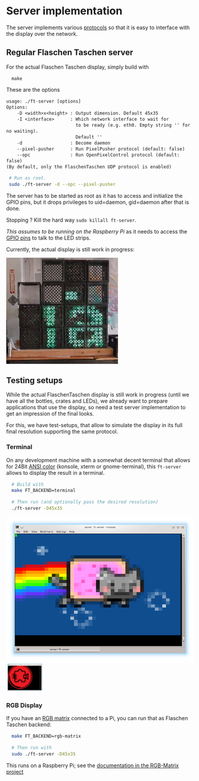 Server implementation
=====================

The server implements various [protocols](../doc/protocols.md) so that
it is easy to interface with the display over the network.

## Regular Flaschen Taschen server

For the actual Flaschen Taschen display, simply build with

```
  make
```

These are the options

```
usage: ./ft-server [options]
Options:
	-D <width>x<height> : Output dimension. Default 45x35
	-I <interface>      : Which network interface to wait for
	                      to be ready (e.g. eth0. Empty string '' for no waiting).
	                      Default ''
	-d                  : Become daemon
	--pixel-pusher      : Run PixelPusher protocol (default: false)
	--opc               : Run OpenPixelControl protocol (default: false)
(By default, only the FlaschenTaschen UDP protocol is enabled)
```

```bash
 # Run as root.
 sudo ./ft-server -d --opc --pixel-pusher
```

The server has to be started as root as it has to access and initialize the
GPIO pins, but it drops privileges to uid=daemon, gid=daemon after that is done.

Stopping ? Kill the hard way `sudo killall ft-server`.

*This assumes to be running on the Raspberry Pi* as it needs to access the
[GPIO pins](../hardware) to talk to the LED strips.

Currently, the actual display is still work in progress:

![](../img/ft-work-in-progress.jpg)

## Testing setups

While the actual FlaschenTaschen display is still work in progress (until
we have all the bottles, crates and LEDs), we already want to prepare
applications that use the display, so need a test server implementation to
get an impression of the final looks.

For this, we have test-setups, that allow to simulate the display in
its full final resolution supporting the same protocol.

### Terminal

On any development machine with a somewhat decent terminal that allows for
24Bit [ANSI color][term-color] (konsole, xterm or
gnome-terminal), this `ft-server` allows to display the result in a
terminal.

```bash
  # Build with
  make FT_BACKEND=terminal
```

```bash
  # Then run (and optionally pass the desired resolution)
  ./ft-server -D45x35
```

![](../img/terminal-screenshot.png)
<img src="../img/terminal-screenshot-nb.png" width="100px">


### RGB Display

If you have an [RGB matrix][rgb-matrix] connected to a Pi, you can run that
as Flaschen Taschen backend:

```bash
  make FT_BACKEND=rgb-matrix
```

```bash
  # Then run with
  sudo ./ft-server -D45x35
```

This runs on a Raspberry Pi; see the
[documentation in the RGB-Matrix project][rgb-matrix]

[rgb-matrix]: https://github.com/hzeller/rpi-rgb-led-matrix
[term-color]: https://gist.github.com/XVilka/8346728
